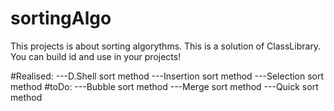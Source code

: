 # sortingAlgo

This projects is about sorting algorythms. This is a solution of ClassLibrary. You can build id and use in your projects!

#Realised:
---D.Shell sort method
---Insertion sort method
---Selection sort method
#toDo:
---Bubble sort method
---Merge sort method
---Quick sort method
